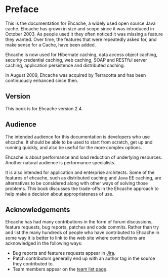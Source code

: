---
---
# Preface

This is the documentation for Ehcache, a widely used open source Java cache. Ehcache has grown in size and scope since it
was introduced in October 2003. As people used it they often noticed it was missing a feature they wanted. Over time,
the features that were repeatedly asked for, and make sense for a Cache, have been added.

Ehcache is now used for Hibernate caching, data access object caching, security credential caching, web caching,
SOAP and RESTful server caching, application persistence and distributed caching.

In August 2009, Ehcache was acquired by Terracotta and has been continuously enhanced since then.


## Version

This book is for Ehcache version 2.4. 


## Audience

The intended audience for this documentation is developers who use ehcache. It should be able to be used to start from scratch,
get up and running quickly, and also be useful for the more complex options.

Ehcache is about performance and load reduction of underlying resources. Another natural audience is performance specialists.

It is also intended for application and enterprise architects. Some of the features of ehcache, such as
distributed caching and Java EE caching, are alternatives to be considered along with other ways of solving those problems.
This book discusses the trade-offs in the Ehcache approach to help make a decision about appropriateness of use.

## Acknowledgements

Ehcache has had many contributions in the form of forum discussions, feature requests, bug reports, patches and code commits.
Rather than try and list the many hundreds of people who have contributed to Ehcache in some way it is better to link
to the web site where contributions are acknowledged in the following ways:

* Bug reports and features requests appear in [Jira](http://jira.terracotta.org).
* Patch contributors generally end up with an author tag in the source they contributed to.
* Team members appear on the [team list page](/community/team-list).
